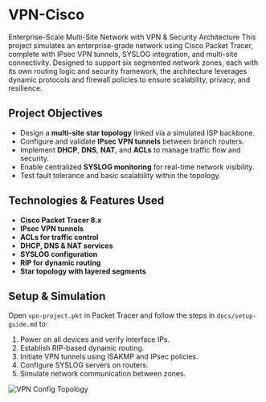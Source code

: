 # VPN-Cisco
Enterprise-Scale Multi-Site Network with VPN &amp; Security Architecture
This project simulates an enterprise-grade network using Cisco Packet Tracer, complete with IPsec VPN tunnels, SYSLOG integration, and multi-site connectivity. Designed to support six segmented network zones, each with its own routing logic and security framework, the architecture leverages dynamic protocols and firewall policies to ensure scalability, privacy, and resilience.
##  Project Objectives
- Design a **multi-site star topology** linked via a simulated ISP backbone.
- Configure and validate **IPsec VPN tunnels** between branch routers.
- Implement **DHCP**, **DNS**, **NAT**, and **ACLs** to manage traffic flow and security.
- Enable centralized **SYSLOG monitoring** for real-time network visibility.
- Test fault tolerance and basic scalability within the topology.
## Technologies & Features Used
- **Cisco Packet Tracer 8.x**
- **IPsec VPN tunnels**
- **ACLs for traffic control**
- **DHCP, DNS & NAT services**
- **SYSLOG configuration**
- **RIP for dynamic routing**
- **Star topology with layered segments**
##  Setup & Simulation
Open `vpn-project.pkt` in Packet Tracer and follow the steps in `docs/setup-guide.md` to:
1. Power on all devices and verify interface IPs.
2. Establish RIP-based dynamic routing.
3. Initiate VPN tunnels using ISAKMP and IPsec policies.
4. Configure SYSLOG servers on routers.
5. Simulate network communication between zones.

![VPN Config Topology](diagrams/VPN-config%20topology.PNG)



